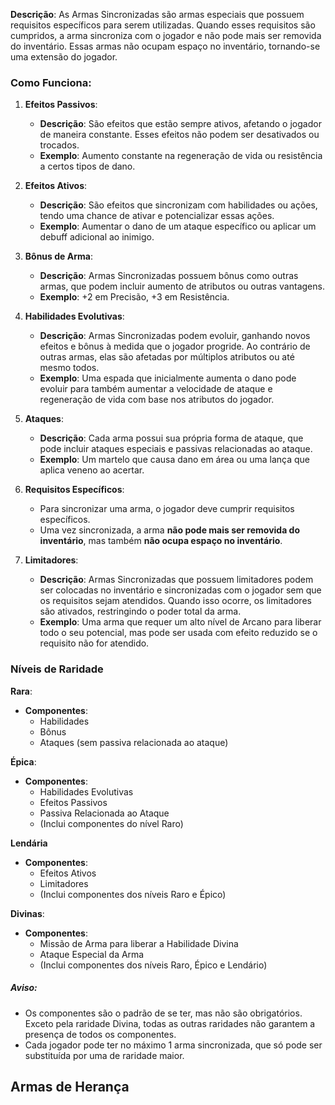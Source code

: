 **Descrição**: As Armas Sincronizadas são armas especiais que possuem requisitos específicos para serem utilizadas. Quando esses requisitos são cumpridos, a arma sincroniza com o jogador e não pode mais ser removida do inventário. Essas armas não ocupam espaço no inventário, tornando-se uma extensão do jogador.

### **Como Funciona**:
1. **Efeitos Passivos**:
    - **Descrição**: São efeitos que estão sempre ativos, afetando o jogador de maneira constante. Esses efeitos não podem ser desativados ou trocados.
    - **Exemplo**: Aumento constante na regeneração de vida ou resistência a certos tipos de dano.

2. **Efeitos Ativos**:
    - **Descrição**: São efeitos que sincronizam com habilidades ou ações, tendo uma chance de ativar e potencializar essas ações.
    - **Exemplo**: Aumentar o dano de um ataque específico ou aplicar um debuff adicional ao inimigo.

3. **Bônus de Arma**:
    - **Descrição**: Armas Sincronizadas possuem bônus como outras armas, que podem incluir aumento de atributos ou outras vantagens.
    - **Exemplo**: +2 em Precisão, +3 em Resistência.

4. **Habilidades Evolutivas**:
    - **Descrição**: Armas Sincronizadas podem evoluir, ganhando novos efeitos e bônus à medida que o jogador progride. Ao contrário de outras armas, elas são afetadas por múltiplos atributos ou até mesmo todos.
    - **Exemplo**: Uma espada que inicialmente aumenta o dano pode evoluir para também aumentar a velocidade de ataque e regeneração de vida com base nos atributos do jogador.

5. **Ataques**:
    - **Descrição**: Cada arma possui sua própria forma de ataque, que pode incluir ataques especiais e passivas relacionadas ao ataque.
    - **Exemplo**: Um martelo que causa dano em área ou uma lança que aplica veneno ao acertar.

6. **Requisitos Específicos**:
	- Para sincronizar uma arma, o jogador deve cumprir requisitos específicos.
	- Uma vez sincronizada, a arma **não pode mais ser removida do inventário**, mas também **não ocupa espaço no inventário**.

7. **Limitadores**:
    - **Descrição**: Armas Sincronizadas que possuem limitadores podem ser colocadas no inventário e sincronizadas com o jogador sem que os requisitos sejam atendidos. Quando isso ocorre, os limitadores são ativados, restringindo o poder total da arma.
    - **Exemplo**: Uma arma que requer um alto nível de Arcano para liberar todo o seu potencial, mas pode ser usada com efeito reduzido se o requisito não for atendido.

### **Níveis de Raridade**

**Rara**:
- **Componentes**:
    - Habilidades
    - Bônus
    - Ataques (sem passiva relacionada ao ataque)

**Épica**:
- **Componentes**:
    - Habilidades Evolutivas
    - Efeitos Passivos
    - Passiva Relacionada ao Ataque
    - (Inclui componentes do nível Raro)

**Lendária**
- **Componentes**:
    - Efeitos Ativos
    - Limitadores
    - (Inclui componentes dos níveis Raro e Épico)

**Divinas**:
- **Componentes**:
    - Missão de Arma para liberar a Habilidade Divina
    - Ataque Especial da Arma
    - (Inclui componentes dos níveis Raro, Épico e Lendário)

##### Aviso:
- Os componentes são o padrão de se ter, mas não são obrigatórios. Exceto pela raridade Divina, todas as outras raridades não garantem a presença de todos os componentes.
- Cada jogador pode ter no máximo 1 arma sincronizada, que só pode ser substituída por uma de raridade maior.

## Armas de Herança
